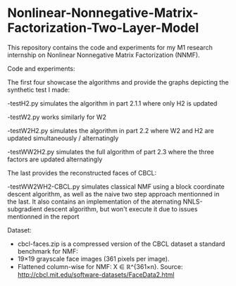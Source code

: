 # Nonlinear-Nonnegative-Matrix-Factorization-Two-Layer-Model
This repository contains the code and experiments for my M1 research internship on Nonlinear Nonnegative Matrix Factorization (NNMF). 

Code and experiments:

The first four showcase the algorithms and provide the graphs depicting the synthetic test I made:

-testH2.py simulates the algorithm in part 2.1.1 where only H2 is updated

-testW2.py works similarly for W2

-testW2H2.py simulates the algorithm in part 2.2 where W2 and H2 are updated simultaneously / alternatingly

-testWW2H2.py simulates the full algorithm of part 2.3 where the three factors are updated alternatingly

The last provides the reconstructed faces of CBCL:

-testWW2WH2-CBCL.py simulates classical NMF using a block coordinate descent algorithm, as well as the naive two step approach mentionned in the last.
It also contains an implementation of the aternating NNLS-subgradient descent algorithm, but won't execute it due to issues mentionned in the report


Dataset:
- cbcl-faces.zip is a compressed version of the CBCL dataset a standard benchmark for NMF:
- 19×19 grayscale face images (361 pixels per image).
- Flattened column-wise for NMF: X ∈ ℝ^{361×n}.
Source: http://cbcl.mit.edu/software-datasets/FaceData2.html
